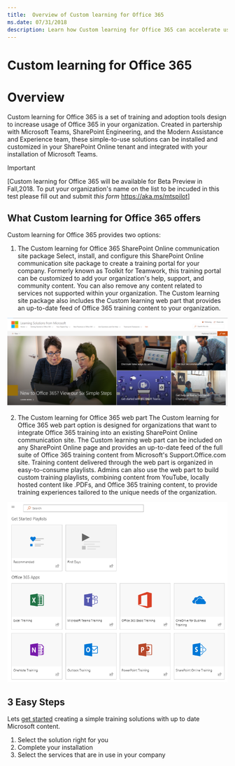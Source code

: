 ```yaml
---
title:  Overview of Custom learning for Office 365
ms.date: 07/31/2018
description: Learn how Custom learning for Office 365 can accelerate usage and adoption of Office 365 in your organization
---
```


# Custom learning for Office 365

# Overview

Custom learning for Office 365 is a set of training and adoption tools design to increase usage of Office 365 in your organization.  Created in partership with Microsoft Teams, SharePoint Engineering, and the Modern Assistance and Experience team, these simple-to-use solutions can be installed and customized in your SharePoint Online tenant and integrated with your installation of Microsoft Teams. 

> [!IMPORTANT]
> [Custom learning for Office 365 will be available for Beta Preview in Fall,2018. To put your organization's name on the list to be incuded in this test please fill out and submit *this form* https://aka.ms/mtspilot]

## What Custom learning for Office 365 offers

Custom learning for Office 365 provides two options: 

1. The Custom learning for Office 365 SharePoint Online communication site package
Select, install, and configure this SharePoint Online communication site package to create a training portal for your company. Formerly known as Toolkit for Teamwork, this training portal can be customized to add your organization's help, support, and community content. You can also remove any content related to services not supported within your organization. The Custom learning site package also includes the Custom learning web part that provides an up-to-date feed of Office 365 training content to your organization. 

![Custom Learning Solutions Toolkit for Teamwork site experience](/customlearning/media/clssitehome.png)

2. The Custom learning for Office 365 web part 
The Custom learning for Office 365 web part option is designed for organizations that want to integrate Office 365 training into an existing SharePoint Online communication site. The Custom learning web part can be included on any SharePoint Online page and provides an up-to-date feed of the full suite of Office 365 training content from Microsoft's Support.Office.com site. Training content delivered through the web part is organized in easy-to-consume playlists. Admins can also use the web part to build custom training playlists, combining content from YouTube, locally hosted content like .PDFs, and Office 365 training content, to provide training experiences tailored to the unique needs of the organization.

![Custom Learning Services webpart](/customlearning/media/webpart.png)





## 3 Easy Steps

Lets [get started](getstarted.md) creating a simple training solutions with up to date Microsoft content.

1. Select the solution right for you
2. Complete your installation
3. Select the services that are in use in your company



